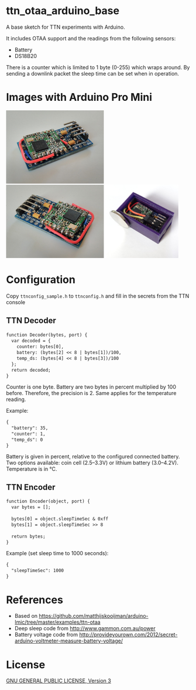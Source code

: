 # ttn_otaa_arduino_base
A base sketch for TTN experiments with Arduino.

It includes OTAA support and the readings from the following sensors:
- Battery
- DS18B20

There is a counter which is limited to 1 byte (0-255) which wraps around. By sending a downlink packet the sleep time can be set when in operation.

# Images with Arduino Pro Mini

<img src="https://raw.githubusercontent.com/sebastianha/ttn_otaa_arduino_base/master/doc/images/arduino_1.jpg" height=200px> <img src="https://raw.githubusercontent.com/sebastianha/ttn_otaa_arduino_base/master/doc/images/arduino_2.jpg" height=200px> <img src="https://raw.githubusercontent.com/sebastianha/ttn_otaa_arduino_base/master/doc/images/case.jpg" height=200px>

# Configuration
Copy `ttnconfig_sample.h` to `ttnconfig.h` and fill in the secrets from the TTN console

## TTN Decoder
```
function Decoder(bytes, port) {
  var decoded = {
    counter: bytes[0],
    battery: (bytes[2] << 8 | bytes[1])/100,
    temp_ds: (bytes[4] << 8 | bytes[3])/100
  };
  return decoded;
}
```

Counter is one byte. Battery are two bytes in percent multiplied by 100 before. Therefore, the precision is 2. Same applies for the temperature reading.

Example:
```
{
  "battery": 35,
  "counter": 1,
  "temp_ds": 0
}
```

Battery is given in percent, relative to the configured connected battery. Two options available: coin cell (2.5–3.3V) or lithium battery (3.0–4.2V). Temperature is in °C.

## TTN Encoder
```
function Encoder(object, port) {
  var bytes = [];

  bytes[0] = object.sleepTimeSec & 0xff
  bytes[1] = object.sleepTimeSec >> 8

  return bytes;
}
```

Example (set sleep time to 1000 seconds):
```
{
  "sleepTimeSec": 1000
}
```

# References
- Based on https://github.com/matthijskooijman/arduino-lmic/tree/master/examples/ttn-otaa
- Deep sleep code from http://www.gammon.com.au/power
- Battery voltage code from http://provideyourown.com/2012/secret-arduino-voltmeter-measure-battery-voltage/

# License
[GNU GENERAL PUBLIC LICENSE, Version 3](./LICENSE)

